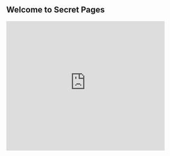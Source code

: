 ## Welcome to Secret Pages

<iframe width="420" height="345" src="http://www.youtube.com/embed/oHg5SJYRHA0?autoplay=1" frameborder="0" allowfullscreen></iframe>

